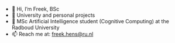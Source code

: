 - 👋 Hi, I’m Freek, BSc
- 👀 University and personal projects 
- 🌱 MSc Artificial Intelligence student (Cognitive Computing) at the Radboud University
- 📫 Reach me at: freek.hens@ru.nl

<!---
freek1/freek1 is a ✨ special ✨ repository because its `README.md` (this file) appears on your GitHub profile.
You can click the Preview link to take a look at your changes.
--->
